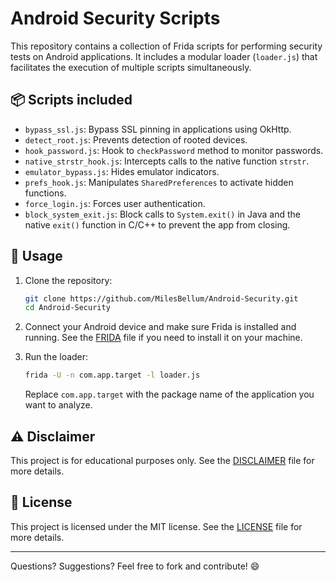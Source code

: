 # Android Security Scripts

This repository contains a collection of Frida scripts for performing security tests on Android applications. It includes a modular loader (`loader.js`) that facilitates the execution of multiple scripts simultaneously.

## 📦 Scripts included

- `bypass_ssl.js`: Bypass SSL pinning in applications using OkHttp.
- `detect_root.js`: Prevents detection of rooted devices.
- `hook_password.js`: Hook to `checkPassword` method to monitor passwords.
- `native_strstr_hook.js`: Intercepts calls to the native function `strstr`.
- `emulator_bypass.js`: Hides emulator indicators.
- `prefs_hook.js`: Manipulates `SharedPreferences` to activate hidden functions.
- `force_login.js`: Forces user authentication.
- `block_system_exit.js`: Block calls to `System.exit()` in Java and the native `exit()` function in C/C++ to prevent the app from closing.

## 🚀 Usage

1. Clone the repository:

   ```bash
   git clone https://github.com/MilesBellum/Android-Security.git
   cd Android-Security
   ```

2. Connect your Android device and make sure Frida is installed and running. See the [FRIDA](FRIDA) file if you need to install it on your machine.

3. Run the loader:

   ```bash
   frida -U -n com.app.target -l loader.js
   ```

   Replace `com.app.target` with the package name of the application you want to analyze.

## ⚠️ Disclaimer 

This project is for educational purposes only. See the [DISCLAIMER](DISCLAIMER) file for more details.

## 📄 License 

This project is licensed under the MIT license. See the [LICENSE](LICENSE) file for more details.

---

Questions? Suggestions? Feel free to fork and contribute! 😄
